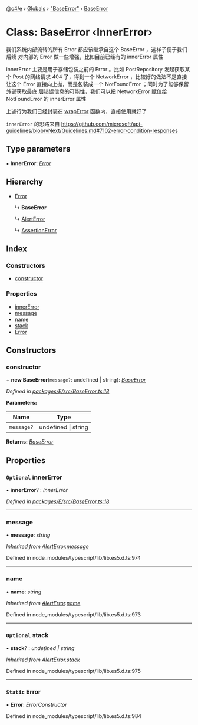 [@c4/e](../README.md) › [Globals](../globals.md) › ["BaseError"](../modules/_baseerror_.md) › [BaseError](_baseerror_.baseerror.md)

# Class: BaseError ‹**InnerError**›

我们系统内部流转的所有 Error 都应该继承自这个 BaseError ，这样子便于我们后续
对内部的 Error 做一些增强，比如目前已经有的 innerError 属性

innerError 主要是用于存储包装之前的 Error 。比如 PostRepository 发起获取某个
Post 的网络请求 404 了，得到一个 NetworkError ，比较好的做法不是直接让这个
Error 直接向上抛，而是包装成一个 NotFoundError ；同时为了能够保留外部获取最底
层错误信息的可能性，我们可以把 NetworkError 赋值给 NotFoundError 的
innerError 属性

上述行为我们已经封装在 [wrapError](../modules/_baseerror_.md#wraperror) 函数内，直接使用就好了

`innerError` 的思路来自 https://github.com/microsoft/api-guidelines/blob/vNext/Guidelines.md#7102-error-condition-responses

## Type parameters

▪ **InnerError**: _[Error](_baseerror_.baseerror.md#static-error)_

## Hierarchy

- [Error](_baseerror_.baseerror.md#static-error)

  ↳ **BaseError**

  ↳ [AlertError](_alerterror_.alerterror.md)

  ↳ [AssertionError](_assert_.assertionerror.md)

## Index

### Constructors

- [constructor](_baseerror_.baseerror.md#constructor)

### Properties

- [innerError](_baseerror_.baseerror.md#optional-innererror)
- [message](_baseerror_.baseerror.md#message)
- [name](_baseerror_.baseerror.md#name)
- [stack](_baseerror_.baseerror.md#optional-stack)
- [Error](_baseerror_.baseerror.md#static-error)

## Constructors

### constructor

\+ **new BaseError**(`message?`: undefined | string): _[BaseError](_baseerror_.baseerror.md)_

_Defined in [packages/E/src/BaseError.ts:18](https://github.com/bolasblack/js-metarepo/blob/aad8249/packages/E/src/BaseError.ts#L18)_

**Parameters:**

| Name       | Type                    |
| ---------- | ----------------------- |
| `message?` | undefined &#124; string |

**Returns:** _[BaseError](_baseerror_.baseerror.md)_

## Properties

### `Optional` innerError

• **innerError**? : _InnerError_

_Defined in [packages/E/src/BaseError.ts:18](https://github.com/bolasblack/js-metarepo/blob/aad8249/packages/E/src/BaseError.ts#L18)_

---

### message

• **message**: _string_

_Inherited from [AlertError](_alerterror_.alerterror.md).[message](_alerterror_.alerterror.md#message)_

Defined in node_modules/typescript/lib/lib.es5.d.ts:974

---

### name

• **name**: _string_

_Inherited from [AlertError](_alerterror_.alerterror.md).[name](_alerterror_.alerterror.md#name)_

Defined in node_modules/typescript/lib/lib.es5.d.ts:973

---

### `Optional` stack

• **stack**? : _undefined | string_

_Inherited from [AlertError](_alerterror_.alerterror.md).[stack](_alerterror_.alerterror.md#optional-stack)_

Defined in node_modules/typescript/lib/lib.es5.d.ts:975

---

### `Static` Error

▪ **Error**: _ErrorConstructor_

Defined in node_modules/typescript/lib/lib.es5.d.ts:984
